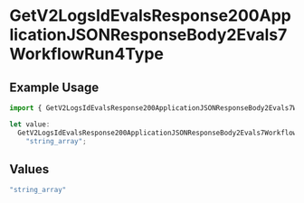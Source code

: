 # GetV2LogsIdEvalsResponse200ApplicationJSONResponseBody2Evals7WorkflowRun4Type

## Example Usage

```typescript
import { GetV2LogsIdEvalsResponse200ApplicationJSONResponseBody2Evals7WorkflowRun4Type } from "orq-poc-typescript-multi-env-version/models/operations";

let value:
  GetV2LogsIdEvalsResponse200ApplicationJSONResponseBody2Evals7WorkflowRun4Type =
    "string_array";
```

## Values

```typescript
"string_array"
```